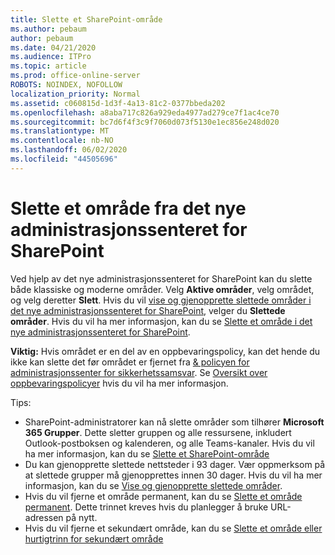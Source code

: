 ```yaml
---
title: Slette et SharePoint-område
ms.author: pebaum
author: pebaum
ms.date: 04/21/2020
ms.audience: ITPro
ms.topic: article
ms.prod: office-online-server
ROBOTS: NOINDEX, NOFOLLOW
localization_priority: Normal
ms.assetid: c060815d-1d3f-4a13-81c2-0377bbeda202
ms.openlocfilehash: a8aba717c826a929eda4977ad279ce7f1ac4ce70
ms.sourcegitcommit: bc7d6f4f3c9f7060d073f5130e1ec856e248d020
ms.translationtype: MT
ms.contentlocale: nb-NO
ms.lasthandoff: 06/02/2020
ms.locfileid: "44505696"
---
```

# <a name="delete-a-site-from-the-new-sharepoint-admin-center"></a>Slette et område fra det nye administrasjonssenteret for SharePoint

Ved hjelp av det nye administrasjonssenteret for SharePoint kan du slette både klassiske og moderne områder. Velg **Aktive områder**, velg området, og velg deretter **Slett**. Hvis du vil [vise og gjenopprette slettede områder i det nye administrasjonssenteret for SharePoint](https://docs.microsoft.com/sharepoint/view-and-restore-deleted-sites-in-new-admin-center), velger du **Slettede områder**. Hvis du vil ha mer informasjon, kan du se [Slette et område i det nye administrasjonssenteret for SharePoint](https://docs.microsoft.com/sharepoint/delete-site-collection#delete-a-site-in-the-new-sharepoint-admin-center).

**Viktig:** Hvis området er en del av en oppbevaringspolicy, kan det hende du ikke kan slette det før området er fjernet fra [ &amp; policyen for administrasjonssenter for sikkerhetssamsvar](https://protection.office.com/?rfr=AdminCenter#/homepage). Se [Oversikt over oppbevaringspolicyer](https://docs.microsoft.com/microsoft-365/compliance/retention-policies) hvis du vil ha mer informasjon. 

Tips:
- SharePoint-administratorer kan nå slette områder som tilhører **Microsoft 365 Grupper**. Dette sletter gruppen og alle ressursene, inkludert Outlook-postboksen og kalenderen, og alle Teams-kanaler. Hvis du vil ha mer informasjon, kan du se [Slette et SharePoint-område](https://docs.microsoft.com/sharepoint/manage-sites-in-new-admin-center#delete-a-site)
- Du kan gjenopprette slettede nettsteder i 93 dager. Vær oppmerksom på at slettede grupper må gjenopprettes innen 30 dager. Hvis du vil ha mer informasjon, kan du se [Vise og gjenopprette slettede områder](https://docs.microsoft.com/sharepoint/view-and-restore-deleted-sites-in-new-admin-center).
- Hvis du vil fjerne et område permanent, kan du se [Slette et område permanent](https://docs.microsoft.com/sharepoint/delete-site-collection#permanently-delete-a-site). Dette trinnet kreves hvis du planlegger å bruke URL-adressen på nytt. 
- Hvis du vil fjerne et sekundært område, kan du se [Slette et område eller hurtigtrinn for sekundært område](https://support.office.com/article/Delete-a-SharePoint-site-or-subsite-bc37b743-0cef-475e-9a8c-8fc4d40179fb#__bkmkshortcut)
